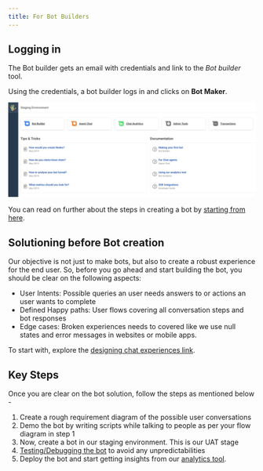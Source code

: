 ```yaml
---
title: For Bot Builders
---
```



## Logging in

The Bot builder gets an email with credentials and link to the *Bot builder* tool. 

Using the credentials, a bot builder logs in and clicks on **Bot Maker**. 

![Menu](assets/for-bot-builders-menu.png)

You can read on further about the steps in creating a bot by [starting from here](https://docs.haptik.ai/bot-builder/basic/making-first-bot). 

## Solutioning before Bot creation

Our objective is not just to make bots, but also to create a robust experience for the end user. So, before you go ahead and start building the bot, you should be clear on the following aspects:

* User Intents: Possible queries an user needs answers to or actions an user wants to complete
* Defined Happy paths: User flows covering all conversation steps and bot responses 
* Edge cases: Broken experiences needs to covered like we use null states and error messages in websites or mobile apps.

To start with, explore the [designing chat experiences link](https://docs.haptik.ai/bot-builder/basic/design-guidelines).

## Key Steps

Once you are clear on the bot solution, follow the steps as mentioned below -

1. Create a rough requirement diagram of the possible user conversations
2. Demo the bot by writing scripts while talking to people as per your flow diagram in step 1
3. Now, create a bot in our staging environment. This is our UAT stage 
4. [Testing/Debugging the bot](https://docs.haptik.ai/bot-builder/basic/testing-bot) to avoid any unpredictabilities
5. Deploy the bot and start getting insights from our [analytics tool](https://docs.haptik.ai/bot-analytics/basic-analysis). 

